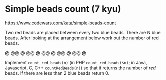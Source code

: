 # Simple beads count (7 kyu)

https://www.codewars.com/kata/simple-beads-count

Two red beads are placed between every two blue beads. There are N blue beads. After looking at the arrangement below work out the number of red beads.

**@** @@ **@** @@ **@** @@ **@** @@ **@** @@ **@**

Implement `count_red_beads(n)` (in PHP `count_red_beads($n)`; in Java, Javascript, C, C++ `countRedBeads(n)`) so that it returns the number of _red_ beads.
If there are less than 2 blue beads return 0.
